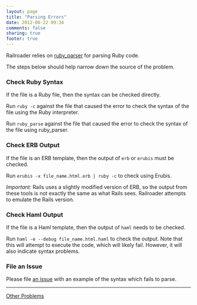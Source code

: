 ```yaml
---
layout: page
title: "Parsing Errors"
date: 2012-06-22 09:34
comments: false
sharing: true
footer: true
---
```


Railroader relies on [ruby\_parser](https://github.com/seattlerb/ruby_parser) for parsing Ruby code.

The steps below should help narrow down the source of the problem.

### Check Ruby Syntax

If the file is a Ruby file, then the syntax can be checked directly.

Run `ruby -c` against the file that caused the error to check the syntax of the file using the Ruby interpreter.

Run `ruby_parse` against the file that caused the error to check the syntax of the file using ruby\_parser.

### Check ERB Output

If the file is an ERB template, then the output of `erb` or `erubis` must be checked.

Run `erubis -x file_name.html.erb | ruby -c` to check using Erubis.

_Important:_ Rails uses a slightly modified version of ERB, so the output from these tools is not exactly the same as what Rails sees. Railroader attempts to emulate the Rails version.

### Check Haml Output

If the file is a Haml template, then the output of `haml` needs to be checked.

Run `haml -e --debug file_name.html.haml` to check the output. Note that this will attempt to execute the code, which will likely fail. However, it will also indicate syntax problems.

### File an Issue

Please file [an issue](https://github.com/david-a-wheeler/railroader/issues) with an example of the syntax which fails to parse.

---

[Other Problems](/docs/troubleshooting)
